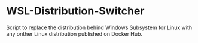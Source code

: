# WSL-Distribution-Switcher
Script to replace the distribution behind Windows Subsystem for Linux with any onther Linux distribution published on Docker Hub.
